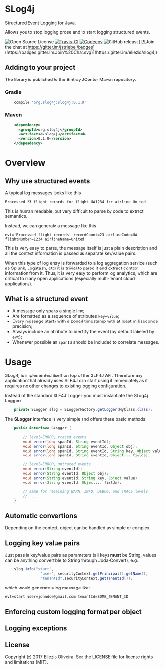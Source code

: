# SLog4j

Structured Event Logging for Java.

Allows you to stop logging prose and to start logging structured events.

![Open Source License](https://img.shields.io/github/license/eliezio/slog4j.svg)
[![Travis-CI](https://img.shields.io/travis/eliezio/slog4j.svg)](https://travis-ci.org/eliezio/slog4j)
[![Codecov](https://img.shields.io/codecov/c/github/eliezio/slog4j.svg)](https://codecov.io/github/eliezio/slog4j?branch=master)
![GitHub release](https://img.shields.io/github/release/eliezio/slog4j.svg)]
[![Join the chat at https://gitter.im/jstriebel/badges](https://badges.gitter.im/Join%20Chat.svg)](https://gitter.im/eliezio/slog4j)

## Adding to your project

The library is published to the Bintray JCenter Maven repository.

### Gradle

```gradle
    compile 'org.slog4j:slog4j:0.1.0'
```

### Maven

```xml
    <dependency>
      <groupId>org.slog4j</groupId>
      <artifactId>slog4j</artifactId>
      <version>0.1.0</version>
    </dependency>
```

# Overview

## Why use structured events

A typical log messages looks like this

    Processed 23 flight records for flight UA1234 for airline United

This is human readable, but very difficult to parse by code to extract semantics.

Instead, we can generate a message like this

    evt='Processed flight records' recordCount=23 airlineCode=UA flightNumber=1234 airlineName=United

This is very easy to parse, the message itself is just a plain description and all the context information is 
passed as separate key/value pairs.

When this type of log entry is forwarded to a log aggregation service (such as Splunk, Logstash, etc) it is trivial to 
parse it and extract context information from it.
Thus, it is very easy to perform log analytics, which are critical to many open applications (especially multi-tenant 
cloud applications).

## What is a structured event

- A message only spans a single line;
- Are formatted as a sequence of attributes `key=value`;
- Every message starts with a zoned timestamp with at least milliseconds precision;
- Always include an attribute to identify the event (by default labeled by `evt`);
- Whenever possible an `spanId` should be included to correlate messages.

# Usage

SLog4j is implemented itself on top of the SLF4J API. Therefore any application that already uses SLF4J can
start using it immediately as it requires no other changes to existing logging configuration.

Instead of the standard SLF4J Logger, you must instantiate the SLog4j Logger:

```java
    private SLogger slog = SLoggerFactory.getLogger(MyClass.class);
```

The **SLogger** interface is very simple and offers these basic methods:

```java
    public interface SLogger {
    
        // level=ERROR, traced events
        void error(long spanId, String eventId);
        void error(long spanId, String eventId, Object obj);
        void error(long spanId, String eventId, String key, Object value);
        void error(long spanId, String eventId, Object... fields);

        // level=ERROR, untraced events
        void error(String eventId);
        void error(String eventId, Object obj);
        void error(String eventId, String key, Object value);
        void error(String eventId, Object... fields);

        // same for remaining WARN, INFO, DEBUG, and TRACE levels
        // ...
    }
```

## Automatic convertions

Depending on the context, object can be handled as simple or complex.

## Logging key value pairs

Just pass in key/value pairs as parameters (all keys **must** be String, values can be anything convertible to String 
through Joda-Convert), e.g.

```java
    slog.info("start",
                "user", securityContext.getPrincipal().getName(),
                "tenantId",securityContext.getTenantId());
```

which would generate a log message like:

    evt=start user=johndoe@gmail.com tenantId=SOME_TENANT_ID

## Enforcing custom logging format per object

## Logging exceptions

## License

Copyright (c) 2017 Eliezio Oliveira. See the LICENSE file for license rights and limitations (MIT).

